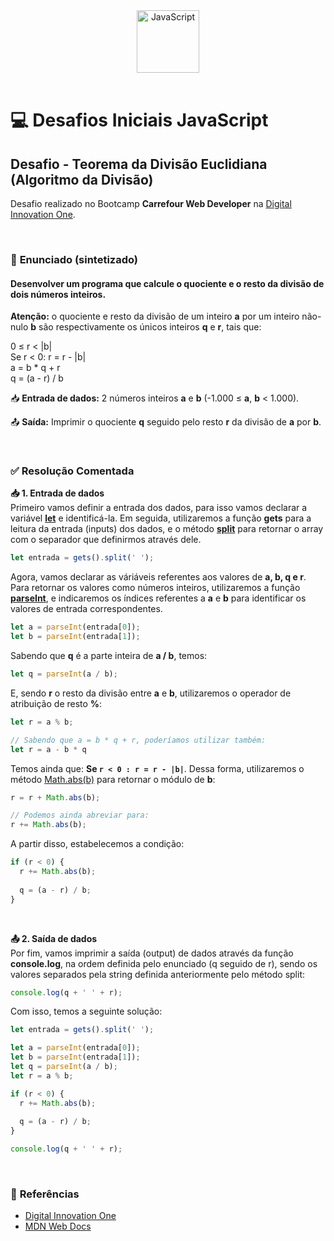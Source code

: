 <div align="center">
  <img alt="JavaScript" height="100" src="https://raw.githubusercontent.com/FortAwesome/Font-Awesome/6.x/svgs/brands/js-square.svg">
</div>

<br>

# 💻 Desafios Iniciais JavaScript

## Desafio - Teorema da Divisão Euclidiana (Algoritmo da Divisão)
Desafio realizado no Bootcamp **Carrefour Web Developer** na [Digital Innovation One](https://www.dio.me/).

<br>

### 📝 **Enunciado (sintetizado)**
#### **Desenvolver um programa que calcule o quociente e o resto da divisão de dois números inteiros**.

**Atenção:** o quociente e resto da divisão de um inteiro **a** por um inteiro não-nulo **b** são respectivamente os únicos inteiros **q** e **r**, tais que:

0 ≤ r < |b|
<br>
Se r < 0: r = r - |b|
<br>
a = b * q + r 
<br>
q = (a - r) / b

📥 **Entrada de dados:** 2 números inteiros **a** e **b** (-1.000 ≤ **a**, **b** < 1.000).

📤 **Saída:** Imprimir o quociente **q** seguido pelo resto **r** da divisão de **a** por **b**.

<br>

### ✅ **Resolução Comentada**

**📥 1. Entrada de dados**<br>
Primeiro vamos definir a entrada dos dados, para isso vamos declarar a variável [**let**](https://developer.mozilla.org/pt-BR/docs/Web/JavaScript/Reference/Statements/let) e identificá-la. Em seguida, utilizaremos a função **gets** para a leitura da entrada (inputs) dos dados, e o método [**split**](https://developer.mozilla.org/pt-BR/docs/Web/JavaScript/Reference/Global_Objects/String/split) para retornar o array com o separador que definirmos através dele.

```javascript
let entrada = gets().split(' ');
```

Agora, vamos declarar as váriáveis referentes aos valores de **a, b, q e r**. Para retornar os valores como números inteiros, utilizaremos a função [**parseInt**](https://developer.mozilla.org/pt-BR/docs/Web/JavaScript/Reference/Global_Objects/parseInt), e indicaremos os índices referentes a **a** e **b** para identificar os valores de entrada correspondentes.

```javascript
let a = parseInt(entrada[0]);
let b = parseInt(entrada[1]);
```

Sabendo que **q** é a parte inteira de **a / b**, temos:

```javascript
let q = parseInt(a / b);
```

E, sendo **r** o resto da divisão entre **a** e **b**, utilizaremos o operador de atribuição de resto **%**:

```javascript
let r = a % b;

// Sabendo que a = b * q + r, poderíamos utilizar também:
let r = a - b * q
```

Temos ainda que: **Se `r < 0 : r = r - |b|`**. Dessa forma, utilizaremos o método [Math.abs(b)](https://developer.mozilla.org/pt-BR/docs/Web/JavaScript/Reference/Global_Objects/Math) para retornar o módulo de **b**:

```javascript
r = r + Math.abs(b);

// Podemos ainda abreviar para:
r += Math.abs(b);
```
A partir disso, estabelecemos a condição:

```javascript
if (r < 0) {
  r += Math.abs(b);
  
  q = (a - r) / b;
}
```
<br>

**📤 2. Saída de dados**<br>
Por fim, vamos imprimir a saída (output) de dados através da função **console.log**, na ordem definida pelo enunciado (q seguido de r), sendo os valores separados pela string definida anteriormente pelo método split:
```javascript
console.log(q + ' ' + r);
```

Com isso, temos a seguinte solução:
```javascript
let entrada = gets().split(' ');

let a = parseInt(entrada[0]);
let b = parseInt(entrada[1]);
let q = parseInt(a / b);
let r = a % b;

if (r < 0) {
  r += Math.abs(b);
  
  q = (a - r) / b;
}

console.log(q + ' ' + r);
```

<br>

### 🔎 **Referências**
- [Digital Innovation One](https://www.dio.me/)
- [MDN Web Docs](https://developer.mozilla.org/pt-BR/)

<br>